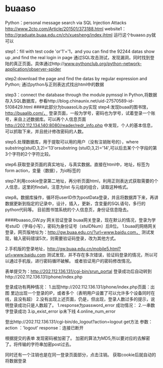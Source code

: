 # buaaso
Python：personal message search via SQL Injection Attacks 
http://www.2cto.com/Article/201501/373188.html
website1：http://graduate.buaa.edu.cn/ch/xuesheng/index.jhtml
运行这个buaaso.py就可以

step1：fill with test code 'or'1'='1，and you can find the 92244 datas show up ,and find the real login in page
  通过SQL攻击测试，发现漏洞，同时找到登陆的真正页面。具体通过http://www.pythonclub.org/python-network-application/observer-spider

step2:download the page and find the datas by regular expression and Python; 通过python与正则表达式找出html中的数据

step3：connect the database through the module pymssql in Python,将数据存入SQL数据库，参看http://blog.chinaunix.net/uid-27570589-id-5108429.html
####此部分为buaasoLib.py实现
step4:发现buaa的图书馆，http://buaalib.com/，
登录页面，一般为学号，密码也为学号，试着登录一个账号，来自上述数据库。可以再个人信息页面
http://202.112.134.140:8080/reader/redr_info.php
中发现，个人的基本信息，可以抓取下来，并且统计修改密码的人数。
 
 step5.处理数据库，用于提取可以用的用户（没有注销账号的），where substring(stuID,3,2)='13'orsubstring (stuID,3,2)='14',可以后去某个个字段的第3个字符的2个字符比较。
 
 step6.获取登录页面的真实地址，与真实数据。直接在html中，地址，标签为form action，变量（数据），为id标签的
 
 step7.利用cookie登录第二地址，再分析页面html，利用正则表达式获取需要的个人信息，这里的findall，注意为list 与元组的组合，读取这种格式。
 
 step8。数据库操作，循环将userID作为postData登录，并且将数据弄下来，再讲数据更新到指定的记录中，设计，插入，更新，含变量的SQL语句，多行的python代码等。
 目前图书馆系统的个人信息页，身份证信息隐去。
 
 ####buaaso_GW.py 网关验证登录
 buaa网关登录，现在默认的情况，登录为学号stuID（字母小写），密码为身份证号（stuIDNum）后8位。
1.buaa的网络网关登录，网页版地址为：http://gw.buaa.edu.cn/?url=www.baidu.com，
  测试发现，输入密码错误5次，则需要验证码登录，改为其他方式。

2.手机版的登录地址，http://gw.buaa.edu.cn/mobile5.html?url=www.baidu.com
  测试发现，并不存在多次错误，验证码登录的情况，所以可以通过手机版，进行密码循环破解。
  或者验证用户的密码修改情况。

表单提交为：http://202.112.136.131/cgi-bin/srun_portal
登录成功后自动转到http://202.112.136.131/phone/index.php

登录成功有两种情况：
1.出现http://202.112.136.131/phone/index.php页面：出图
里边出现一个登录的IP，或者多个（表明用户设置了可以允许多个设备同时在线，且没有超）
2.没有出现上述页面，仍是，但出现，登录人数过多的提示，说明登录成功只是人数超了。
1.response为password_error
成功情况：
2.一串数字登录成功
3.ip_exist_error		ip未下线
4.online_num_error

登出http://202.112.136.131/cgi-bin/do_logout?action=logout
get方法
参数：
action ：'logout'
response：连接已断开

根据提交的表单
发现密码被加密了。
加密的算法为MD5,所以要对应的去解密了。将传输的字符串加密post过去。

同时还有一个注销也是在同一登录页面部分，点击注销。
获取cookie后就自动的将数据登录

